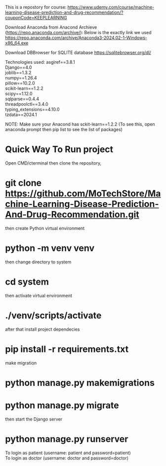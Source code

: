 This is a repostory for course: https://www.udemy.com/course/machine-learning-disease-prediction-and-drug-recommendation/?couponCode=KEEPLEARNING

Download Anaconda from Anacond Archieve (https://repo.anaconda.com/archive/): Below is the exactly link we used 
https://repo.anaconda.com/archive/Anaconda3-2024.02-1-Windows-x86_64.exe

Download DBBrowser for SQLITE database
https://sqlitebrowser.org/dl/

Technologies used:
asgiref==3.8.1  
Django==4.0  
joblib==1.3.2  
numpy==1.26.4  
pillow==10.2.0  
scikit-learn==1.2.2  
scipy==1.12.0  
sqlparse==0.4.4  
threadpoolctl==3.4.0  
typing_extensions==4.10.0  
tzdata==2024.1  

NOTE: Make sure your Anacond has sckit-learn==1.2.2 (To see this, open anaconda prompt then pip list to see the list of packages)

# Quick Way To Run project
Open CMD/cterminal then clone the repository, 
# git clone https://github.com/MoTechStore/Machine-Learning-Disease-Prediction-And-Drug-Recommendation.git
then create Python virtual environment 
# python -m venv venv 
then change directory to system 
# cd system 
then activate virtual environment 
# ./venv/scripts/activate
after that install project dependecies
# pip install -r requirements.txt
make migration 
# python manage.py makemigrations 
# python manage.py migrate 
then start the Django server
# python manage.py runserver 

To login as patient (username: patient and password=patient)  
To login as doctor (username: doctor and password=doctor)  
